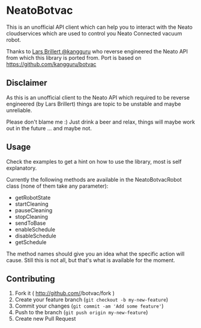 # NeatoBotvac

This is an unofficial API client which can help you
to interact with the Neato cloudservices which are
used to control you Neato Connected vacuum robot.

Thanks to [Lars Brillert @kangguru](https://github.com/kangguru) who reverse engineered the Neato API from which this library is ported from. Port is based on https://github.com/kangguru/botvac

## Disclaimer

As this is an unofficial client to the Neato API which required
to be reverse engineered (by Lars Brillert) things are topic to be unstable and maybe unreliable.

Please don't blame me :) Just drink a beer and relax, things
will maybe work out in the future ... and maybe not.

## Usage
Check the examples to get a hint on how to use the library, most is self explanatory.

Currently the following methods are available in the NeatoBotvacRobot class (none of them take any parameter):

* getRobotState
* startCleaning
* pauseCleaning
* stopCleaning
* sendToBase
* enableSchedule
* disableSchedule
* getSchedule

The method names should give you an idea what the specific action will
cause. Still this is not all, but that's what is available for the moment.

## Contributing

1. Fork it ( http://github.com/<my-github-username>/botvac/fork )
2. Create your feature branch (`git checkout -b my-new-feature`)
3. Commit your changes (`git commit -am 'Add some feature'`)
4. Push to the branch (`git push origin my-new-feature`)
5. Create new Pull Request
